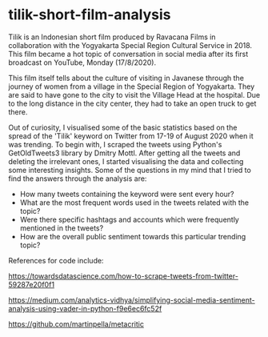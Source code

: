 # tilik-short-film-analysis

Tilik is an Indonesian short film produced by Ravacana Films in collaboration with the Yogyakarta Special Region Cultural Service in 2018. This film became a hot topic of conversation in social media after its first broadcast on YouTube, Monday (17/8/2020).

This film itself tells about the culture of visiting in Javanese through the journey of women from a village in the Special Region of Yogyakarta. They are said to have gone to the city to visit the Village Head at the hospital. Due to the long distance in the city center, they had to take an open truck to get there.

Out of curiosity, I visualised some of the basic statistics based on the spread of the 'Tilik' keyword on Twitter from 17-19 of August 2020 when it was trending. To begin with, I scraped the tweets using Python's GetOldTweets3 library by Dmitry Mottl. After getting all the tweets and deleting the irrelevant ones, I started visualising the data and collecting some interesting insights. Some of the questions in my mind that I tried to find the answers through the analysis are:
- How many tweets containing the keyword were sent every hour?
- What are the most frequent words used in the tweets related with the topic?
- Were there specific hashtags and accounts which were frequently mentioned in the tweets?
- How are the overall public sentiment towards this particular trending topic?

References for code include:

https://towardsdatascience.com/how-to-scrape-tweets-from-twitter-59287e20f0f1

https://medium.com/analytics-vidhya/simplifying-social-media-sentiment-analysis-using-vader-in-python-f9e6ec6fc52f

https://github.com/martinpella/metacritic
